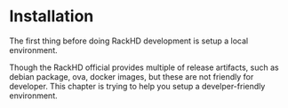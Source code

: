 # Installation

The first thing before doing RackHD development is setup a local environment.

Though the RackHD official provides multiple of release artifacts, such as debian package, ova, docker images, but these are not friendly for developer. This chapter is  trying to help you setup a develper-friendly environment.



